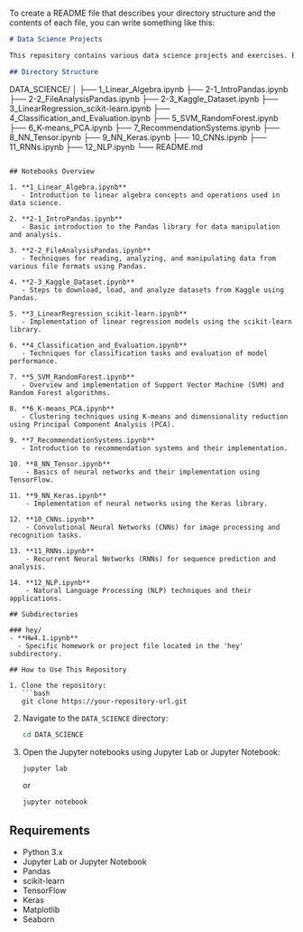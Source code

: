 To create a README file that describes your directory structure and the contents of each file, you can write something like this:

```markdown
# Data Science Projects

This repository contains various data science projects and exercises. Below is an overview of the directory structure and the contents of each file.

## Directory Structure

```
DATA_SCIENCE/
│
├── 1_Linear_Algebra.ipynb
├── 2-1_IntroPandas.ipynb
├── 2-2_FileAnalysisPandas.ipynb
├── 2-3_Kaggle_Dataset.ipynb
├── 3_LinearRegression_scikit-learn.ipynb
├── 4_Classification_and_Evaluation.ipynb
├── 5_SVM_RandomForest.ipynb
├── 6_K-means_PCA.ipynb
├── 7_RecommendationSystems.ipynb
├── 8_NN_Tensor.ipynb
├── 9_NN_Keras.ipynb
├── 10_CNNs.ipynb
├── 11_RNNs.ipynb
├── 12_NLP.ipynb
└── README.md
```

## Notebooks Overview

1. **1_Linear_Algebra.ipynb**
   - Introduction to linear algebra concepts and operations used in data science.

2. **2-1_IntroPandas.ipynb**
   - Basic introduction to the Pandas library for data manipulation and analysis.

3. **2-2_FileAnalysisPandas.ipynb**
   - Techniques for reading, analyzing, and manipulating data from various file formats using Pandas.

4. **2-3_Kaggle_Dataset.ipynb**
   - Steps to download, load, and analyze datasets from Kaggle using Pandas.

5. **3_LinearRegression_scikit-learn.ipynb**
   - Implementation of linear regression models using the scikit-learn library.

6. **4_Classification_and_Evaluation.ipynb**
   - Techniques for classification tasks and evaluation of model performance.

7. **5_SVM_RandomForest.ipynb**
   - Overview and implementation of Support Vector Machine (SVM) and Random Forest algorithms.

8. **6_K-means_PCA.ipynb**
   - Clustering techniques using K-means and dimensionality reduction using Principal Component Analysis (PCA).

9. **7_RecommendationSystems.ipynb**
   - Introduction to recommendation systems and their implementation.

10. **8_NN_Tensor.ipynb**
    - Basics of neural networks and their implementation using TensorFlow.

11. **9_NN_Keras.ipynb**
    - Implementation of neural networks using the Keras library.

12. **10_CNNs.ipynb**
    - Convolutional Neural Networks (CNNs) for image processing and recognition tasks.

13. **11_RNNs.ipynb**
    - Recurrent Neural Networks (RNNs) for sequence prediction and analysis.

14. **12_NLP.ipynb**
    - Natural Language Processing (NLP) techniques and their applications.

## Subdirectories

### hey/
- **Hw4.1.ipynb**
  - Specific homework or project file located in the 'hey' subdirectory.

## How to Use This Repository

1. Clone the repository:
   ```bash
   git clone https://your-repository-url.git
   ```
2. Navigate to the `DATA_SCIENCE` directory:
   ```bash
   cd DATA_SCIENCE
   ```
3. Open the Jupyter notebooks using Jupyter Lab or Jupyter Notebook:
   ```bash
   jupyter lab
   ```
   or
   ```bash
   jupyter notebook
   ```

## Requirements

- Python 3.x
- Jupyter Lab or Jupyter Notebook
- Pandas
- scikit-learn
- TensorFlow
- Keras
- Matplotlib
- Seaborn